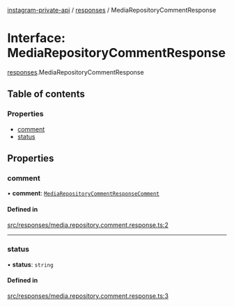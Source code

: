 [instagram-private-api](../../README.md) / [responses](../../modules/responses.md) / MediaRepositoryCommentResponse

# Interface: MediaRepositoryCommentResponse

[responses](../../modules/responses.md).MediaRepositoryCommentResponse

## Table of contents

### Properties

- [comment](MediaRepositoryCommentResponse.md#comment)
- [status](MediaRepositoryCommentResponse.md#status)

## Properties

### comment

• **comment**: [`MediaRepositoryCommentResponseComment`](MediaRepositoryCommentResponseComment.md)

#### Defined in

[src/responses/media.repository.comment.response.ts:2](https://github.com/Nerixyz/instagram-private-api/blob/4971f34/src/responses/media.repository.comment.response.ts#L2)

___

### status

• **status**: `string`

#### Defined in

[src/responses/media.repository.comment.response.ts:3](https://github.com/Nerixyz/instagram-private-api/blob/4971f34/src/responses/media.repository.comment.response.ts#L3)
